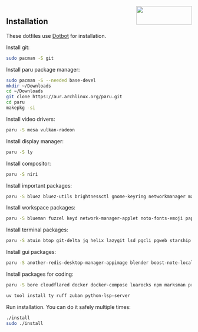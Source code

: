 <img width=151 height=50 align=right src="https://archlinux.org/static/logos/archlinux-logo-dark-90dpi.ebdee92a15b3.png">

## Installation

These dotfiles use [Dotbot](https://github.com/anishathalye/dotbot) for installation.


Install git:
```bash
sudo pacman -S git
```

Install paru package manager:
```bash
sudo pacman -S --needed base-devel
mkdir ~/Downloads
cd ~/Downloads
git clone https://aur.archlinux.org/paru.git
cd paru
makepkg -si
```

Install video drivers:
```bash
paru -S mesa vulkan-radeon
```

Install display manager:
```bash
paru -S ly
```

Install compositor:
```bash
paru -S niri
```

Install important packages:
```bash
paru -S bluez bluez-utils brightnessctl gnome-keyring networkmanager man-db man-pages pavucontrol pulseaudio pulseaudio-bluetooth sqlite wireguard-tools xdg-desktop-portal-gnome xdg-desktop-portal-wlr xwayland-satellite
```

Install workspace packages:
```bash
paru -S blueman fuzzel keyd network-manager-applet noto-fonts-emoji papirus-icon-theme swaybg swayidle swaylock swaync ttf-hack-nerd ttf-nerd-fonts-symbols ttf-nerd-fonts-symbols-mono waybar
```

Install terminal packages:
```bash
paru -S atuin btop git-delta jq helix lazygit lsd pgcli pgweb starship yazi zsh
```

Install gui packages:
```bash
paru -S another-redis-desktop-manager-appimage blender boost-note-local-bin chromium flameshot foot godot obs-studio slack-desktop telegram-desktop totem
```

Install packages for coding:
```bash
paru -S bore cloudflared docker docker-compose luarocks npm marksman pre-commit rustup uv
```
```bash
uv tool install ty ruff zuban python-lsp-server
```

Run installation. You can do it safely multiple times:
```bash
./install
sudo ./install
```
